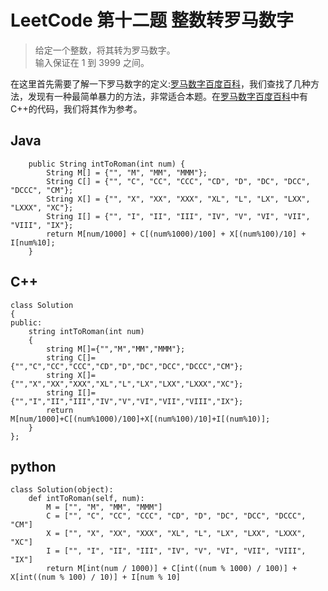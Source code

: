 # LeetCode 第十二题 整数转罗马数字
> 给定一个整数，将其转为罗马数字。  
> 输入保证在 1 到 3999 之间。  


在这里首先需要了解一下罗马数字的定义:[罗马数字百度百科](https://baike.baidu.com/item/%E7%BD%97%E9%A9%AC%E6%95%B0%E5%AD%97/772296?fr=aladdin)，我们查找了几种方法，发现有一种最简单暴力的方法，非常适合本题。在[罗马数字百度百科](https://baike.baidu.com/item/%E7%BD%97%E9%A9%AC%E6%95%B0%E5%AD%97/772296?fr=aladdin)中有C++的代码，我们将其作为参考。  
## Java
```
	public String intToRoman(int num) {
	    String M[] = {"", "M", "MM", "MMM"};
	    String C[] = {"", "C", "CC", "CCC", "CD", "D", "DC", "DCC", "DCCC", "CM"};
	    String X[] = {"", "X", "XX", "XXX", "XL", "L", "LX", "LXX", "LXXX", "XC"};
	    String I[] = {"", "I", "II", "III", "IV", "V", "VI", "VII", "VIII", "IX"};
	    return M[num/1000] + C[(num%1000)/100] + X[(num%100)/10] + I[num%10];
	}
```
## C++
```
class Solution
{
public:
    string intToRoman(int num)
    {
        string M[]={"","M","MM","MMM"};
        string C[]={"","C","CC","CCC","CD","D","DC","DCC","DCCC","CM"};
        string X[]={"","X","XX","XXX","XL","L","LX","LXX","LXXX","XC"};
        string I[]={"","I","II","III","IV","V","VI","VII","VIII","IX"};
        return M[num/1000]+C[(num%1000)/100]+X[(num%100)/10]+I[(num%10)];
    }
};

```
## python
```
class Solution(object):
    def intToRoman(self, num):
        M = ["", "M", "MM", "MMM"]
        C = ["", "C", "CC", "CCC", "CD", "D", "DC", "DCC", "DCCC", "CM"]
        X = ["", "X", "XX", "XXX", "XL", "L", "LX", "LXX", "LXXX", "XC"]
        I = ["", "I", "II", "III", "IV", "V", "VI", "VII", "VIII", "IX"]
        return M[int(num / 1000)] + C[int((num % 1000) / 100)] + X[int((num % 100) / 10)] + I[num % 10]

```
